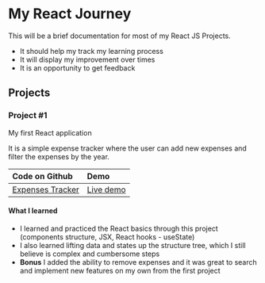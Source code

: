 # My React Journey

This will be a brief documentation for most of my React JS Projects.

- It should help my track my learning process
- It will display my improvement over times
- It is an opportunity to get feedback

## Projects

### Project #1

My first React application

It is a simple expense tracker where the user can add new expenses and filter the expenses by the year.

| Code on Github                                                  | Demo                                                    |
| :-------------------------------------------------------------- | :------------------------------------------------------ |
| [Expenses Tracker](https://github.com/abdo-kotb/my-react-journey/tree/main/expenses-tracker) | [Live demo](https://react-expensestracker.netlify.app/) |

#### What I learned

- I learned and practiced the React basics through this project (components structure, JSX, React hooks - useState)
- I also learned lifting data and states up the structure tree, which I still believe is complex and cumbersome steps
- **Bonus** I added the ability to remove expenses and it was great to search and implement new features on my own from the first project
